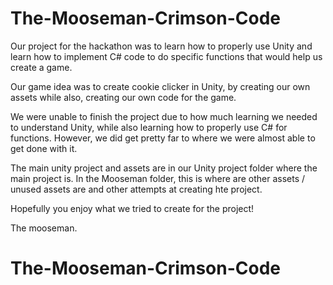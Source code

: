 # The-Mooseman-Crimson-Code

Our project for the hackathon was to learn how to properly use Unity and learn how to implement C# 
code to do specific functions that would help us create a game.

Our game idea was to create cookie clicker in Unity, by creating our own assets while also,
creating our own code for the game. 

We were unable to finish the project due to how much learning we needed to understand Unity, 
while also learning how to properly use C# for functions. However, we did get pretty far to where
we were almost able to get done with it. 

The main unity project and assets are in our Unity project folder where the main project is.
In the Mooseman folder, this is where are other assets / unused assets are and other attempts
at creating hte project.

Hopefully you enjoy what we tried to create for the project!

The mooseman.
# The-Mooseman-Crimson-Code